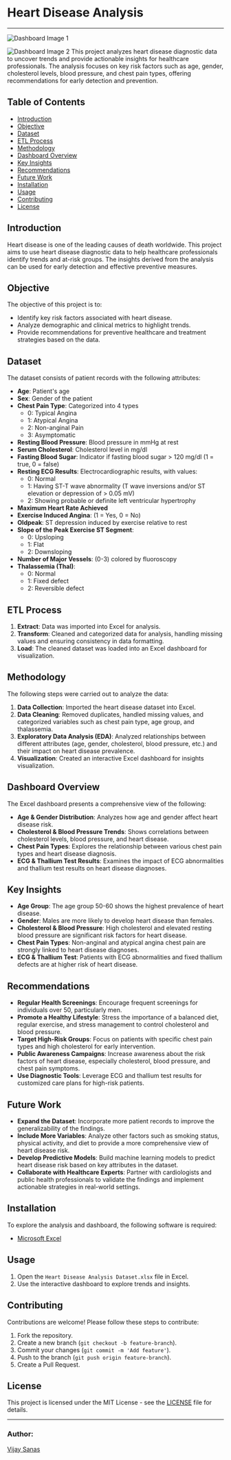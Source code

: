 # Heart Disease Analysis
---
![Dashboard Image 1](DashboardImg1.png)

![Dashboard Image 2](DashboardImg2.png)
This project analyzes heart disease diagnostic data to uncover trends and provide actionable insights for healthcare professionals. The analysis focuses on key risk factors such as age, gender, cholesterol levels, blood pressure, and chest pain types, offering recommendations for early detection and prevention.

## Table of Contents
- [Introduction](#introduction)
- [Objective](#objective)
- [Dataset](#dataset)
- [ETL Process](#etl-process)
- [Methodology](#methodology)
- [Dashboard Overview](#dashboard-overview)
- [Key Insights](#key-insights)
- [Recommendations](#recommendations)
- [Future Work](#future-work)
- [Installation](#installation)
- [Usage](#usage)
- [Contributing](#contributing)
- [License](#license)

## Introduction
Heart disease is one of the leading causes of death worldwide. This project aims to use heart disease diagnostic data to help healthcare professionals identify trends and at-risk groups. The insights derived from the analysis can be used for early detection and effective preventive measures.

## Objective
The objective of this project is to:
- Identify key risk factors associated with heart disease.
- Analyze demographic and clinical metrics to highlight trends.
- Provide recommendations for preventive healthcare and treatment strategies based on the data.

## Dataset
The dataset consists of patient records with the following attributes:

- **Age**: Patient's age
- **Sex**: Gender of the patient
- **Chest Pain Type**: Categorized into 4 types
  - 0: Typical Angina
  - 1: Atypical Angina
  - 2: Non-anginal Pain
  - 3: Asymptomatic
- **Resting Blood Pressure**: Blood pressure in mmHg at rest
- **Serum Cholesterol**: Cholesterol level in mg/dl
- **Fasting Blood Sugar**: Indicator if fasting blood sugar > 120 mg/dl (1 = true, 0 = false)
- **Resting ECG Results**: Electrocardiographic results, with values:
  - 0: Normal
  - 1: Having ST-T wave abnormality (T wave inversions and/or ST elevation or depression of > 0.05 mV)
  - 2: Showing probable or definite left ventricular hypertrophy
- **Maximum Heart Rate Achieved**
- **Exercise Induced Angina**: (1 = Yes, 0 = No)
- **Oldpeak**: ST depression induced by exercise relative to rest
- **Slope of the Peak Exercise ST Segment**: 
  - 0: Upsloping
  - 1: Flat
  - 2: Downsloping
- **Number of Major Vessels**: (0-3) colored by fluoroscopy
- **Thalassemia (Thal)**:
  - 0: Normal
  - 1: Fixed defect
  - 2: Reversible defect

## ETL Process
1. **Extract**: Data was imported into Excel for analysis.
2. **Transform**: Cleaned and categorized data for analysis, handling missing values and ensuring consistency in data formatting.
3. **Load**: The cleaned dataset was loaded into an Excel dashboard for visualization.

## Methodology
The following steps were carried out to analyze the data:
1. **Data Collection**: Imported the heart disease dataset into Excel.
2. **Data Cleaning**: Removed duplicates, handled missing values, and categorized variables such as chest pain type, age group, and thalassemia.
3. **Exploratory Data Analysis (EDA)**: Analyzed relationships between different attributes (age, gender, cholesterol, blood pressure, etc.) and their impact on heart disease prevalence.
4. **Visualization**: Created an interactive Excel dashboard for insights visualization.

## Dashboard Overview
The Excel dashboard presents a comprehensive view of the following:
- **Age & Gender Distribution**: Analyzes how age and gender affect heart disease risk.
- **Cholesterol & Blood Pressure Trends**: Shows correlations between cholesterol levels, blood pressure, and heart disease.
- **Chest Pain Types**: Explores the relationship between various chest pain types and heart disease diagnosis.
- **ECG & Thallium Test Results**: Examines the impact of ECG abnormalities and thallium test results on heart disease diagnoses.

## Key Insights
- **Age Group**: The age group 50-60 shows the highest prevalence of heart disease.
- **Gender**: Males are more likely to develop heart disease than females.
- **Cholesterol & Blood Pressure**: High cholesterol and elevated resting blood pressure are significant risk factors for heart disease.
- **Chest Pain Types**: Non-anginal and atypical angina chest pain are strongly linked to heart disease diagnoses.
- **ECG & Thallium Test**: Patients with ECG abnormalities and fixed thallium defects are at higher risk of heart disease.

## Recommendations
- **Regular Health Screenings**: Encourage frequent screenings for individuals over 50, particularly men.
- **Promote a Healthy Lifestyle**: Stress the importance of a balanced diet, regular exercise, and stress management to control cholesterol and blood pressure.
- **Target High-Risk Groups**: Focus on patients with specific chest pain types and high cholesterol for early intervention.
- **Public Awareness Campaigns**: Increase awareness about the risk factors of heart disease, especially cholesterol, blood pressure, and chest pain symptoms.
- **Use Diagnostic Tools**: Leverage ECG and thallium test results for customized care plans for high-risk patients.

## Future Work
- **Expand the Dataset**: Incorporate more patient records to improve the generalizability of the findings.
- **Include More Variables**: Analyze other factors such as smoking status, physical activity, and diet to provide a more comprehensive view of heart disease risk.
- **Develop Predictive Models**: Build machine learning models to predict heart disease risk based on key attributes in the dataset.
- **Collaborate with Healthcare Experts**: Partner with cardiologists and public health professionals to validate the findings and implement actionable strategies in real-world settings.

## Installation
To explore the analysis and dashboard, the following software is required:
- [Microsoft Excel](https://www.microsoft.com/en-us/microsoft-365/excel)

## Usage
1. Open the `Heart Disease Analysis Dataset.xlsx` file in Excel.
2. Use the interactive dashboard to explore trends and insights.

## Contributing
Contributions are welcome! Please follow these steps to contribute:
1. Fork the repository.
2. Create a new branch (`git checkout -b feature-branch`).
3. Commit your changes (`git commit -m 'Add feature'`).
4. Push to the branch (`git push origin feature-branch`).
5. Create a Pull Request.

## License
This project is licensed under the MIT License - see the [LICENSE](LICENSE) file for details.

---

### Author:
[Vijay Sanas](https://github.com/VijaySanas3)
